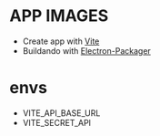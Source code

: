 # APP IMAGES

- Create app with [Vite](https://www.youtube.com/watch?v=yUg2iXb-NCc)
- Buildando with [Electron-Packager](https://www.youtube.com/watch?v=n18d1vQsPFM)

# envs

- VITE_API_BASE_URL
- VITE_SECRET_API
